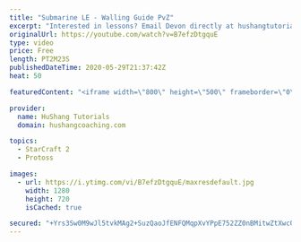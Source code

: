 ```yaml
---
title: "Submarine LE - Walling Guide PvZ"
excerpt: "Interested in lessons? Email Devon directly at hushangtutorials@outlook.com ------------------------------------------------------------------------------------------------------- Want to support HuShang Tutorials directly? Patreon is a website where you can contribute a monthly donation that will help"
originalUrl: https://youtube.com/watch?v=B7efzDtgquE
type: video
price: Free
length: PT2M23S
publishedDateTime: 2020-05-29T21:37:42Z
heat: 50

featuredContent: "<iframe width=\"800\" height=\"500\" frameborder=\"0\" src=\"https://www.youtube.com/embed/B7efzDtgquE\" allow=\"accelerometer; autoplay; encrypted-media; gyroscope; picture-in-picture\" allowfullscreen></iframe>"

provider:
  name: HuShang Tutorials
  domain: hushangcoaching.com

topics:
  - StarCraft 2
  - Protoss

images:
  - url: https://i.ytimg.com/vi/B7efzDtgquE/maxresdefault.jpg
    width: 1280
    height: 720
    isCached: true

secured: "+Yrs3Sw0M9wJl5tvkMAg2+SuzQaoJfENFQMqpXvYPpE752ZZ0nBMitwZtXwc0C6SfSYBuyuViziGaBaAwDt+/L2wtpLHjT2kO1Lev4kC7ivUUWE5prNZ/0Mykp/3q0Vz20dAxqIJ/BKf5UIoe3At22p7aDGRevYSRb8ITfdUfmR4408Mfjvvd4TMUoYqgV73+9QhMsNSvk4Odsll96HgDQfkKPRDl72tf8/qeJNmrtx8WIVeNwaExN5djSRzNrNsDLA2WK2nTEj2Sqh+iMoVqKSyypfx2rfKsk5+J4/FfrMfiWdi2xipJ8sI+9nU4vEtJtyByNkJQCdscrVNUPZ0eAWvjjPmaVLncUmfksIC2RdE6TdXnCfgNkGkkodh7ZDEq0wTb4EdPBqs/gWciBUm0K4vP6EMIm8m11Nt9J1mJ0A=;GEY3l14N2QeZn0mI6qDv8Q=="
---
```



